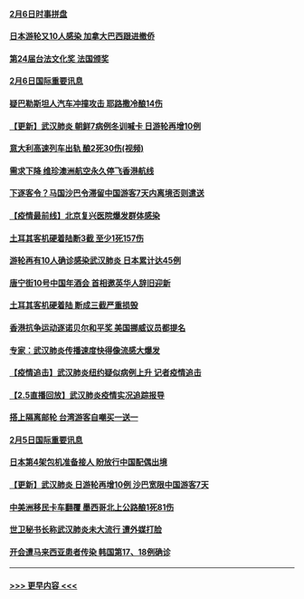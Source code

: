 #### [2月6日时事拼盘](../pages/prog202/a102771225.md?t=02070744) 
#### [日本游轮又10人感染 加拿大巴西跟进撤侨](../pages/prog202/a102771084.md?t=02070744) 
#### [第24届台法文化奖 法国颁奖](../pages/prog202/a102771032.md?t=02070744) 
#### [2月6日国际重要讯息](../pages/prog202/a102770794.md?t=02070744) 
#### [疑巴勒斯坦人汽车冲撞攻击 耶路撒冷酿14伤](../pages/prog202/a102770586.md?t=02070744) 
#### [【更新】武汉肺炎 朝鲜7病例冬训喊卡 日游轮再增10例](../pages/prog202/a102770740.md?t=02070744) 
#### [意大利高速列车出轨 酿2死30伤(视频)](../pages/prog202/a102770762.md?t=02070744) 
#### [需求下降 维珍澳洲航空永久停飞香港航线](../pages/prog202/a102770751.md?t=02070744) 
#### [下逐客令？马国沙巴令滞留中国游客7天内离境否则遣送](../pages/prog202/a102770640.md?t=02070744) 
#### [【疫情最前线】北京复兴医院爆发群体感染](../pages/prog202/a102770602.md?t=02070744) 
#### [土耳其客机硬着陆断3截 至少1死157伤](../pages/prog202/a102770508.md?t=02070744) 
#### [游轮再有10人确诊感染武汉肺炎 日本累计达45例](../pages/prog202/a102770476.md?t=02070744) 
#### [唐宁街10号中国年酒会 首相邀英华人辞旧迎新](../pages/prog202/a102770458.md?t=02070744) 
#### [土耳其客机硬着陆 断成三截严重损毁](../pages/prog202/a102770239.md?t=02070744) 
#### [香港抗争运动逐诺贝尔和平奖 美国挪威议员都提名](../pages/prog202/a102770390.md?t=02070744) 
#### [专家：武汉肺炎传播速度快得像流感大爆发](../pages/prog202/a102770132.md?t=02070744) 
#### [【疫情追击】武汉肺炎纽约疑似病例上升 记者疫情追击](../pages/prog202/a102770000.md?t=02070744) 
#### [【2.5直播回放】武汉肺炎疫情实况追踪报导](../pages/prog202/a102769913.md?t=02070744) 
#### [搭上隔离邮轮 台湾游客自嘲买一送一](../pages/prog202/a102769845.md?t=02070744) 
#### [2月5日国际重要讯息](../pages/prog202/a102769821.md?t=02070744) 
#### [日本第4架包机准备接人 盼放行中国配偶出境](../pages/prog202/a102769765.md?t=02070744) 
#### [【更新】武汉肺炎 日游轮再增10例 沙巴宽限中国游客7天](../pages/prog202/a102758911.md?t=02070744) 
#### [中美洲移民卡车翻覆 墨西哥北上公路酿1死81伤](../pages/prog202/a102769703.md?t=02070744) 
#### [世卫秘书长称武汉肺炎未大流行 遭外媒打脸](../pages/prog202/a102769679.md?t=02070744) 
#### [开会遭马来西亚患者传染 韩国第17、18例确诊](../pages/prog202/a102769600.md?t=02070744) 

----
#### [ >>> 更早内容 <<< ](../indexes/prog202-earlier.md)
